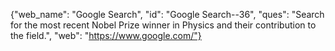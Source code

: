 

{"web_name": "Google Search", "id": "Google Search--36", "ques": "Search for the most recent Nobel Prize winner in Physics and their contribution to the field.", "web": "https://www.google.com/"}


